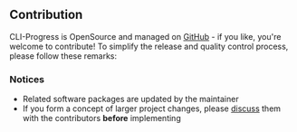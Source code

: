 
Contribution
------------

CLI-Progress is OpenSource and managed on [GitHub](https://github.com/npkgz/cli-progress) - if you like, you're welcome to contribute!
To simplify the release and quality control process, please follow these remarks:

### Notices ###
* Related software packages are updated by the maintainer
* If you form a concept of larger project changes, please [discuss](https://github.com/npkgz/cli-progress/issues) them with the contributors **before** implementing
